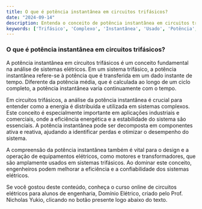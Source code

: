 ```yaml
---
title: O que é potência instantânea em circuitos trifásicos?
date: "2024-09-14"
description: Entenda o conceito de potência instantânea em circuitos trifásicos e sua aplicação em engenharia elétrica.
keywords: ['Trifásico', 'Complexo', 'Instantânea', 'Usado', 'Potência', 'Aplicação', 'Termo']
---
```


### O que é potência instantânea em circuitos trifásicos?

A potência instantânea em circuitos trifásicos é um conceito fundamental na análise de sistemas elétricos. Em um sistema trifásico, a potência instantânea refere-se à potência que é transferida em um dado instante de tempo. Diferente da potência média, que é calculada ao longo de um ciclo completo, a potência instantânea varia continuamente com o tempo.

Em circuitos trifásicos, a análise da potência instantânea é crucial para entender como a energia é distribuída e utilizada em sistemas complexos. Este conceito é especialmente importante em aplicações industriais e comerciais, onde a eficiência energética e a estabilidade do sistema são essenciais. A potência instantânea pode ser decomposta em componentes ativa e reativa, ajudando a identificar perdas e otimizar o desempenho do sistema.

A compreensão da potência instantânea também é vital para o design e a operação de equipamentos elétricos, como motores e transformadores, que são amplamente usados em sistemas trifásicos. Ao dominar este conceito, engenheiros podem melhorar a eficiência e a confiabilidade dos sistemas elétricos.

Se você gostou deste conteúdo, conheça o curso online de circuitos elétricos para alunos de engenharia, Domínio Elétrico, criado pelo Prof. Nicholas Yukio, clicando no botão presente logo abaixo do texto.